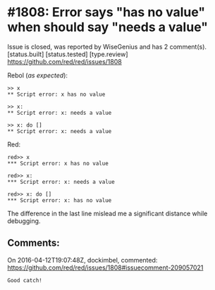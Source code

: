 
#1808: Error says "has no value" when should say "needs a value"
================================================================================
Issue is closed, was reported by WiseGenius and has 2 comment(s).
[status.built] [status.tested] [type.review]
<https://github.com/red/red/issues/1808>

Rebol (_as expected_):

```
>> x
** Script error: x has no value

>> x:
** Script error: x: needs a value

>> x: do []
** Script error: x: needs a value
```

Red:

```
red>> x
*** Script error: x has no value

red>> x:
*** Script error: x: needs a value

red>> x: do []
*** Script error: x: has no value
```

The difference in the last line mislead me a significant distance while debugging.



Comments:
--------------------------------------------------------------------------------

On 2016-04-12T19:07:48Z, dockimbel, commented:
<https://github.com/red/red/issues/1808#issuecomment-209057021>

    Good catch!

